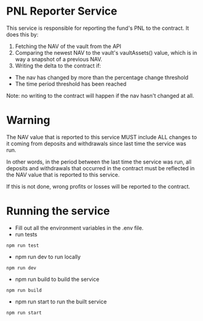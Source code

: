# PNL Reporter Service

This service is responsible for reporting the fund's PNL to the contract. It does this by:

1. Fetching the NAV of the vault from the API
2. Comparing the newest NAV to the vault's vaultAssets() value, which is in way a snapshot of a previous NAV.
3. Writing the delta to the contract if:

- The nav has changed by more than the percentage change threshold
- The time period threshold has been reached

Note: no writing to the contract will happen if the nav hasn't changed at all.

# Warning

The NAV value that is reported to this service MUST include ALL changes to it coming from deposits and withdrawals since last time the service was run.

In other words, in the period between the last time the service was run, all deposits and withdrawals that occurred in the contract must be reflected in the NAV value that is reported to this service.

If this is not done, wrong profits or losses will be reported to the contract.

# Running the service

- Fill out all the environment variables in the .env file.
- run tests

```shell
npm run test
```

- npm run dev to run locally

```shell
npm run dev
```

- npm run build to build the service

```shell
npm run build
```

- npm run start to run the built service

```shell
npm run start
```
